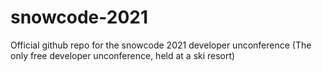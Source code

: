 # snowcode-2021
Official github repo for the snowcode 2021 developer unconference (The only free developer unconference, held at a ski resort)
